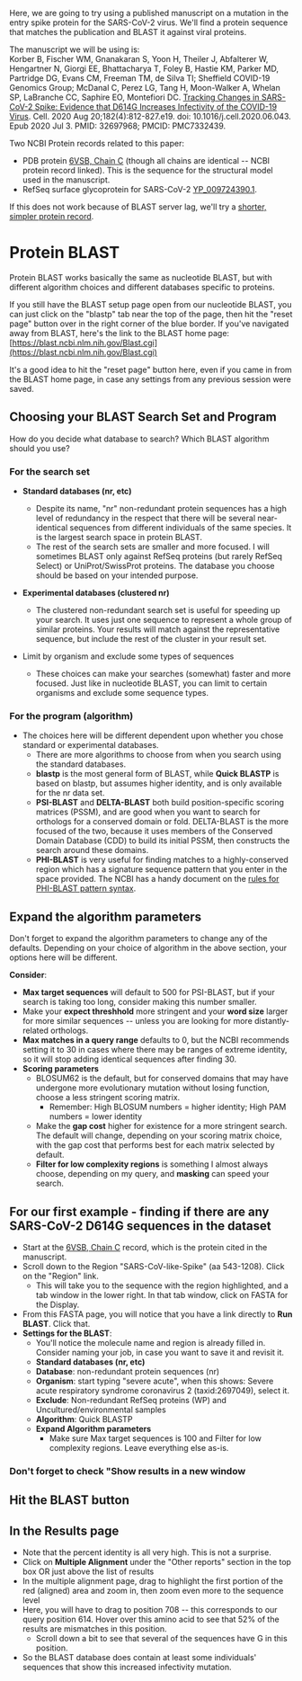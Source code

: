 Here, we are going to try using a published manuscript on a mutation in the entry spike protein for the SARS-CoV-2 virus. We'll find a protein sequence that matches the publication and BLAST it against viral proteins.  


The manuscript we will be using is:  
Korber B, Fischer WM, Gnanakaran S, Yoon H, Theiler J, Abfalterer W, Hengartner N, Giorgi EE, Bhattacharya T, Foley B, Hastie KM, Parker MD, Partridge DG, Evans CM, Freeman TM, de Silva TI; Sheffield COVID-19 Genomics Group; McDanal C, Perez LG, Tang H, Moon-Walker A, Whelan SP, LaBranche CC, Saphire EO, Montefiori DC. [Tracking Changes in SARS-CoV-2 Spike: Evidence that D614G Increases Infectivity of the COVID-19 Virus](https://pmc.ncbi.nlm.nih.gov/articles/PMC7332439/). Cell. 2020 Aug 20;182(4):812-827.e19. doi: 10.1016/j.cell.2020.06.043. Epub 2020 Jul 3. PMID: 32697968; PMCID: PMC7332439.  

Two NCBI Protein records related to this paper:  
* PDB protein [6VSB, Chain C](https://www.ncbi.nlm.nih.gov/protein/1812779093) (though all chains are identical -- NCBI protein record linked). This is the sequence for the structural model used in the manuscript. 
* RefSeq surface glycoprotein for SARS-CoV-2 [YP_009724390.1](https://www.ncbi.nlm.nih.gov/protein/YP_009724390.1).

If this does not work because of BLAST server lag, we'll try a [shorter, simpler protein record](https://www.ncbi.nlm.nih.gov/protein/YP_401672.1).  

# Protein BLAST
Protein BLAST works basically the same as nucleotide BLAST, but with different algorithm choices and different databases specific to proteins.  

If you still have the BLAST setup page open from our nucleotide BLAST, you can just click on the "blastp" tab near the top of the page, then hit the "reset page" button over in the right corner of the blue border. If you've navigated away from BLAST, here's the link to the BLAST home page:  
[https://blast.ncbi.nlm.nih.gov/Blast.cgi](https://blast.ncbi.nlm.nih.gov/Blast.cgi)  

It's a good idea to hit the "reset page" button here, even if you came in from the BLAST home page, in case any settings from any previous session were saved. 

## Choosing your BLAST Search Set and Program
How do you decide what database to search? Which BLAST algorithm should you use?

### For the search set  
* **Standard databases (nr, etc)**
  * Despite its name, "nr" non-redundant protein sequences has a high level of redundancy in the respect that there will be several near-identical sequences from different individuals of the same species. It is the largest search space in protein BLAST.
  * The rest of the search sets are smaller and more focused. I will sometimes BLAST only against RefSeq proteins (but rarely RefSeq Select) or UniProt/SwissProt proteins. The database you choose should be based on your intended purpose.
* **Experimental databases (clustered nr)**
  * The clustered non-redundant search set is useful for speeding up your search. It uses just one sequence to represent a whole group of similar proteins. Your results will match against the representative sequence, but include the rest of the cluster in your result set.

* Limit by organism and exclude some types of sequences
  * These choices can make your searches (somewhat) faster and more focused. Just like in nucleotide BLAST, you can limit to certain organisms and exclude some sequence types. 
 
### For the program (algorithm)
* The choices here will be different dependent upon whether you chose standard or experimental databases.
  * There are more algorithms to choose from when you search using the standard databases.
  * **blastp** is the most general form of BLAST, while **Quick BLASTP** is based on blastp, but assumes higher identity, and is only available for the nr data set.
  * **PSI-BLAST** and **DELTA-BLAST** both build position-specific scoring matrices (PSSM), and are good when you want to search for orthologs for a conserved domain or fold. DELTA-BLAST is the more focused of the two, because it uses members of the Conserved Domain Database (CDD) to build its initial PSSM, then constructs the search around these domains.
  * **PHI-BLAST** is very useful for finding matches to a highly-conserved region which has a signature sequence pattern that you enter in the space provided. The NCBI has a handy document on the [rules for PHI-BLAST pattern syntax](https://blast.ncbi.nlm.nih.gov/doc/blast-topics/rulesforphipattern.html).

## Expand the algorithm parameters
Don't forget to expand the algorithm parameters to change any of the defaults. Depending on your choice of algorithm in the above section, your options here will be different.   

**Consider**:
* **Max target sequences** will default to 500 for PSI-BLAST, but if your search is taking too long, consider making this number smaller.
* Make your **expect threshhold** more stringent and your **word size** larger for more similar sequences -- unless you are looking for more distantly-related orthologs.
* **Max matches in a query range** defaults to 0, but the NCBI recommends setting it to 30 in cases where there may be ranges of extreme identity, so it will stop adding identical sequences after finding 30.
* **Scoring parameters**
  * BLOSUM62 is the default, but for conserved domains that may have undergone more evolutionary mutation without losing function, choose a less stringent scoring matrix.
    * Remember: High BLOSUM numbers = higher identity; High PAM numbers = lower identity
  * Make the **gap cost** higher for existence for a more stringent search. The default will change, depending on your scoring matrix choice, with the gap cost that performs best for each matrix selected by default.
  * **Filter for low complexity regions** is something I almost always choose, depending on my query, and **masking** can speed your search.
 
## For our first example - finding if there are any SARS-CoV-2 D614G sequences in the dataset
* Start at the [6VSB, Chain C](https://www.ncbi.nlm.nih.gov/protein/1812779093) record, which is the protein cited in the manuscript.
* Scroll down to the Region "SARS-CoV-like-Spike" (aa 543-1208). Click on the "Region" link.
  * This will take you to the sequence with the region highlighted, and a tab window in the lower right. In that tab window, click on FASTA for the Display.
* From this FASTA page, you will notice that you have a link directly to **Run BLAST**. Click that.
* **Settings for the BLAST**:
  * You'll notice the molecule name and region is already filled in. Consider naming your job, in case you want to save it and revisit it.
  * **Standard databases (nr, etc)**
  * **Database**: non-redundant protein sequences (nr)
  * **Organism**: start typing "severe acute", when this shows: Severe acute respiratory syndrome coronavirus 2 (taxid:2697049), select it.
  * **Exclude**: Non-redundant RefSeq proteins (WP) and Uncultured/environmental samples
  * **Algorithm**: Quick BLASTP
  * **Expand Algorithm parameters**
    * Make sure Max target sequences is 100 and Filter for low complexity regions. Leave everything else as-is.
 
### **Don't forget to check "Show results in a new window**
 
## **Hit the BLAST button**

## In the Results page
* Note that the percent identity is all very high. This is not a surprise.
* Click on **Multiple Alignment** under the "Other reports" section in the top box OR just above the list of results
* In the multiple alignment page, drag to highlight the first portion of the red (aligned) area and zoom in, then zoom even more to the sequence level
* Here, you will have to drag to position 708 -- this corresponds to our query position 614. Hover over this amino acid to see that 52% of the results are mismatches in this position.
  * Scroll down a bit to see that several of the sequences have G in this position.
* So the BLAST database does contain at least some individuals' sequences that show this increased infectivity mutation. 
